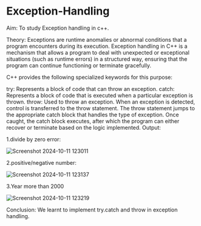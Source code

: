 # Exception-Handling
Aim:
To study Exception handling in c++.

Theory:
Exceptions are runtime anomalies or abnormal conditions that a program encounters during its execution. Exception handling in C++ is a mechanism that allows a program to deal with unexpected or exceptional situations (such as runtime errors) in a structured way, ensuring that the program can continue functioning or terminate gracefully.

C++ provides the following specialized keywords for this purpose:

try: Represents a block of code that can throw an exception.
catch: Represents a block of code that is executed when a particular exception is thrown.
throw: Used to throw an exception. When an exception is detected, control is transferred to the throw statement. The throw statement jumps to the appropriate catch block that handles the type of exception. Once caught, the catch block executes, after which the program can either recover or terminate based on the logic implemented.
Output:

1.divide by zero error:

![Screenshot 2024-10-11 123011](https://github.com/user-attachments/assets/8f17d931-3a9b-426f-8ab0-2c647a8ce8d3)

2.positive/negative number:

![Screenshot 2024-10-11 123137](https://github.com/user-attachments/assets/480a8b34-8546-4e87-b35f-bfcae850a4e7)

3.Year more than 2000

![Screenshot 2024-10-11 123219](https://github.com/user-attachments/assets/3a8dc468-df59-4894-88ca-643044734ea7)

Conclusion:
We learnt to implement try.catch and throw in exception handling.

